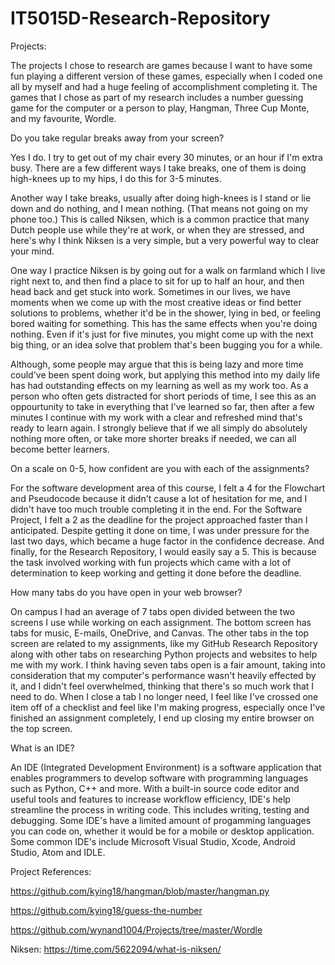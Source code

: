 # IT5015D-Research-Repository


Projects:

The projects I chose to research are games because I want to have some fun playing a different version of these games, especially when I coded one all by myself and had a huge feeling of accomplishment completing it.
The games that I chose as part of my research includes a number guessing game for the computer or a person to play, Hangman, Three Cup Monte, and my favourite, Wordle.





Do you take regular breaks away from your screen?

Yes I do. I try to get out of my chair every 30 minutes, or an hour if I'm extra busy. There are a few different ways I take breaks, one of them is doing high-knees up to my hips, I do this for 3-5 minutes.


Another way I take breaks, usually after doing high-knees is I stand or lie down and do nothing, and I mean nothing. (That means not going on my phone too.) This is called Niksen, which is a common practice that many Dutch people use while they're at work, or when they are stressed, and here's why I think Niksen is a very simple, but a very powerful way to clear your mind. 

One way I practice Niksen is by going out for a walk on farmland which I live right next to, and then find a place to sit for up to half an hour, and then head back and get stuck into work. Sometimes in our lives, we have moments when we come up with the most creative ideas or find better solutions to problems, whether it'd be in the shower, lying in bed, or feeling bored waiting for something. This has the same effects when you're doing nothing. Even if it's just for five minutes, you might come up with the next big thing, or an idea solve that problem that's been bugging you for a while. 

Although, some people may argue that this is being lazy and more time could've been spent doing work, but applying this method into my daily life has had outstanding effects on my learning as well as my work too. As a person who often gets distracted for short periods of time, I see this as an oppourtunity to take in everything that I've learned so far, then after a few minutes I continue with my work with a clear and refreshed mind that's ready to learn again. I strongly believe that if we all simply do absolutely nothing more often, or take more shorter breaks if needed, we can all become better learners.


On a scale on 0-5, how confident are you with each of the assignments?

For the software development area of this course, I felt a 4 for the Flowchart and Pseudocode because it didn't cause a lot of hesitation for me, and I didn't have too much trouble completing it in the end. For the Software Project, I felt a 2 as the deadline for the project approached faster than I anticipated. Despite getting it done on time, I was under pressure for the last two days, which became a huge factor in the confidence decrease. And finally, for the Research Repository, I would easily say a 5. This is because the task involved working with fun projects which came with a lot of determination to keep working and getting it done before the deadline.


How many tabs do you have open in your web browser?

On campus I had an average of 7 tabs open divided between the two screens I use while working on each assignment. The bottom screen has tabs for music, E-mails, OneDrive, and Canvas. The other tabs in the top screen are related to my assignments, like my GitHub Research Repository along with other tabs on researching Python projects and websites to help me with my work. 
I think having seven tabs open is a fair amount, taking into consideration that my computer's performance wasn't heavily effected by it, and I didn't feel overwhelmed, thinking that there's so much work that I need to do. When I close a tab I no longer need, I feel like I've crossed one item off of a checklist and feel like I'm making progress, especially once I've finished an assignment completely, I end up closing my entire browser on the top screen.


What is an IDE?

An IDE (Integrated Development Environment) is a software application that enables programmers to develop software with programming languages such as Python, C++ and more. With a built-in source code editor and useful tools and features to increase workflow efficiency, IDE's help streamline the process in writing code. This includes writing, testing and debugging. Some IDE's have a limited amount of progamming languages you can code on, whether it would be for a mobile or desktop application. Some common IDE's include Microsoft Visual Studio, Xcode, Android Studio, Atom and IDLE.


Project References:

https://github.com/kying18/hangman/blob/master/hangman.py

https://github.com/kying18/guess-the-number

https://github.com/wynand1004/Projects/tree/master/Wordle


Niksen:
https://time.com/5622094/what-is-niksen/


